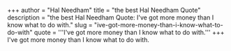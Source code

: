 +++
author = "Hal Needham"
title = "the best Hal Needham Quote"
description = "the best Hal Needham Quote: I've got more money than I know what to do with."
slug = "ive-got-more-money-than-i-know-what-to-do-with"
quote = '''I've got more money than I know what to do with.'''
+++
I've got more money than I know what to do with.
